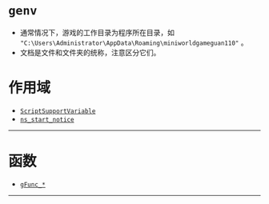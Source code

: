 # `genv`
- 通常情况下，游戏的工作目录为程序所在目录，如 `"C:\Users\Administrator\AppData\Roaming\miniworldgameguan110"` 。  
- 文档是文件和文件夹的统称，注意区分它们。  

# 作用域
- [`ScriptSupportVariable`](./ScriptSupportVariable.md)  
- [`ns_start_notice`](./ns_start_notice.md)  
---

# 函数
- [`gFunc_*`](./gFunc_.md)  
---
